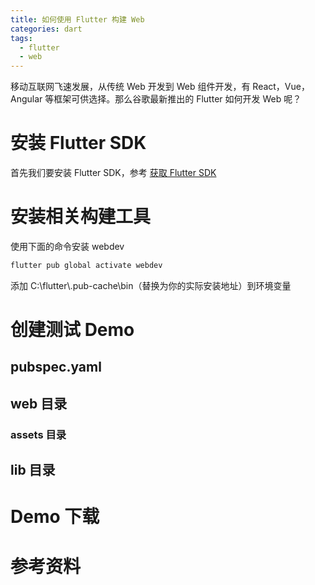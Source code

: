 ```yaml
---
title: 如何使用 Flutter 构建 Web
categories: dart
tags:
  - flutter
  - web
---
```


移动互联网飞速发展，从传统 Web 开发到 Web 组件开发，有 React，Vue，Angular 等框架可供选择。那么谷歌最新推出的 Flutter 如何开发 Web 呢？

<!-- more -->

# 安装 Flutter SDK

首先我们要安装 Flutter SDK，参考 [获取 Flutter SDK](/2019/02/07/how-to-building-flutter-environment/)

# 安装相关构建工具

使用下面的命令安装 webdev

```bash
flutter pub global activate webdev
```

添加 C:\\flutter\\.pub-cache\\bin（替换为你的实际安装地址）到环境变量

# 创建测试 Demo

## pubspec.yaml

## web 目录

### assets 目录

## lib 目录

# Demo 下载

# 参考资料

